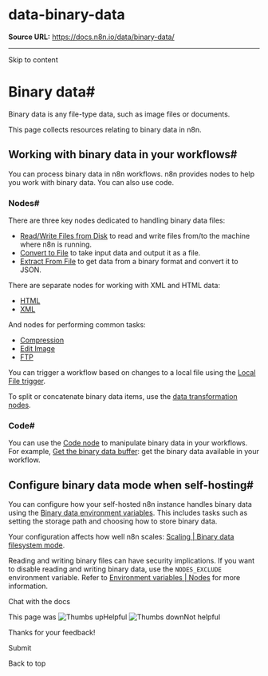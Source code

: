 # data-binary-data

**Source URL:** https://docs.n8n.io/data/binary-data/

---

Skip to content 

[ ](https://github.com/n8n-io/n8n-docs/edit/main/docs/data/binary-data.md "Edit this page")

# Binary data#

Binary data is any file-type data, such as image files or documents.

This page collects resources relating to binary data in n8n.

## Working with binary data in your workflows#

You can process binary data in n8n workflows. n8n provides nodes to help you work with binary data. You can also use code.

### Nodes#

There are three key nodes dedicated to handling binary data files:

  * [Read/Write Files from Disk](../../integrations/builtin/core-nodes/n8n-nodes-base.readwritefile/) to read and write files from/to the machine where n8n is running.
  * [Convert to File](../../integrations/builtin/core-nodes/n8n-nodes-base.converttofile/) to take input data and output it as a file.
  * [Extract From File](../../integrations/builtin/core-nodes/n8n-nodes-base.extractfromfile/) to get data from a binary format and convert it to JSON.



There are separate nodes for working with XML and HTML data:

  * [HTML](../../integrations/builtin/core-nodes/n8n-nodes-base.html/)
  * [XML](../../integrations/builtin/core-nodes/n8n-nodes-base.xml/)



And nodes for performing common tasks:

  * [Compression](../../integrations/builtin/core-nodes/n8n-nodes-base.compression/)
  * [Edit Image](../../integrations/builtin/core-nodes/n8n-nodes-base.editimage/)
  * [FTP](../../integrations/builtin/core-nodes/n8n-nodes-base.ftp/)



You can trigger a workflow based on changes to a local file using the [Local File trigger](../../integrations/builtin/core-nodes/n8n-nodes-base.localfiletrigger/).

To split or concatenate binary data items, use the [data transformation nodes](../#data-transformation-nodes).

### Code#

You can use the [Code node](../../code/code-node/) to manipulate binary data in your workflows. For example, [Get the binary data buffer](../../code/cookbook/code-node/get-binary-data-buffer/): get the binary data available in your workflow.

## Configure binary data mode when self-hosting#

You can configure how your self-hosted n8n instance handles binary data using the [Binary data environment variables](../../hosting/configuration/environment-variables/binary-data/). This includes tasks such as setting the storage path and choosing how to store binary data.

Your configuration affects how well n8n scales: [Scaling | Binary data filesystem mode](../../hosting/scaling/binary-data/).

Reading and writing binary files can have security implications. If you want to disable reading and writing binary data, use the `NODES_EXCLUDE` environment variable. Refer to [Environment variables | Nodes](../../hosting/configuration/environment-variables/nodes/) for more information.

Chat with the docs

This page was ![Thumbs up](/_images/assets/thumb_up.png)Helpful  ![Thumbs down](/_images/assets/thumb_down.png)Not helpful 

Thanks for your feedback! 

Submit 

Back to top